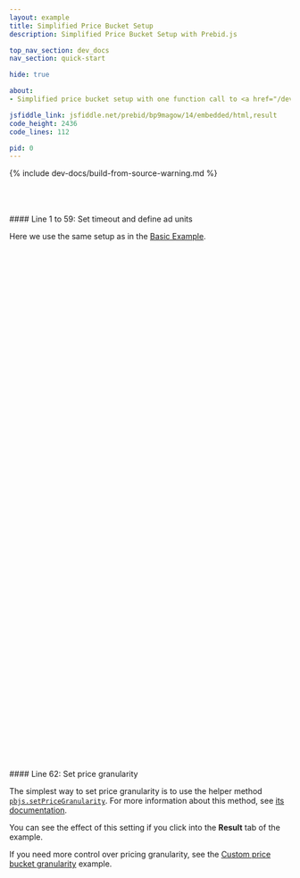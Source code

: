 ```yaml
---
layout: example
title: Simplified Price Bucket Setup
description: Simplified Price Bucket Setup with Prebid.js

top_nav_section: dev_docs
nav_section: quick-start

hide: true

about:
- Simplified price bucket setup with one function call to <a href="/dev-docs/publisher-api-reference.html#setPriceGranularity"><code>pbjs.setPriceGranularity()</code></a>

jsfiddle_link: jsfiddle.net/prebid/bp9magow/14/embedded/html,result
code_height: 2436
code_lines: 112

pid: 0
---
```


{% include dev-docs/build-from-source-warning.md %}

<br>
<br>
<br>

<div markdown="1">
#### Line 1 to 59: Set timeout and define ad units

Here we use the same setup as in the [Basic Example](/dev-docs/examples/basic-example.html).

</div>

<br><br><br><br><br><br>
<br><br><br><br><br><br>
<br><br><br><br><br><br>
<br><br><br><br><br><br>
<br><br><br><br><br><br>
<br><br><br><br><br><br>
<br><br><br><br><br><br>
<br><br><br><br><br><br>
<br><br><br><br><br><br>

<div markdown="1">
#### Line 62: Set price granularity

The simplest way to set price granularity is to use the helper method [`pbjs.setPriceGranularity`](/dev-docs/publisher-api-reference.html#module_pbjs.setPriceGranularity).  For more information about this method, see [its documentation](/dev-docs/publisher-api-reference.html#module_pbjs.setPriceGranularity).

You can see the effect of this setting if you click into the **Result** tab of the example.

If you need more control over pricing granularity, see the [Custom price bucket granularity](/dev-docs/examples/custom-price-bucket-granularity.html) example.
</div>
